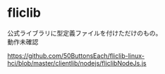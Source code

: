 # fliclib

公式ライブラリに型定義ファイルを付けただけのもの。  
動作未確認

https://github.com/50ButtonsEach/fliclib-linux-hci/blob/master/clientlib/nodejs/fliclibNodeJs.js

